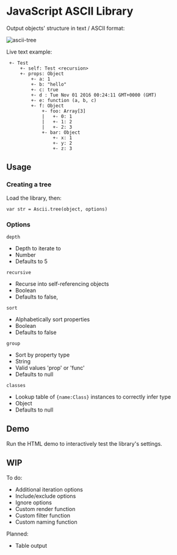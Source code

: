 # JavaScript ASCII Library 

Output objects' structure in text / ASCII format:

![ascii-tree](https://cloud.githubusercontent.com/assets/132681/19949075/b3214c36-a147-11e6-9535-72971a1580b0.gif)

Live text example:

```
 +- Test
     +- self: Test <recursion>
     +- props: Object
         +- a: 1
         +- b: "hello"
         +- c: true
         +- d : Tue Nov 01 2016 00:24:11 GMT+0000 (GMT)
         +- e: function (a, b, c)
         +- f: Object
             +- foo: Array[3]
             |   +- 0: 1
             |   +- 1: 2
             |   +- 2: 3
             +- bar: Object
                 +- x: 1
                 +- y: 2
                 +- z: 3
```

## Usage

### Creating a tree

Load the library, then:

```
var str = Ascii.tree(object, options)
```

### Options


`depth`

- Depth to iterate to
- Number
- Defaults to 5

`recursive`
 
- Recurse into self-referencing objects
- Boolean
- Defaults to false,

`sort`

- Alphabetically sort properties
- Boolean
- Defaults to false

`group`

- Sort by property type
- String
- Valid values 'prop' or 'func'
- Defaults to null

`classes`
   
- Lookup table of `{name:Class}` instances to correctly infer type
- Object
- Defaults to null

## Demo

Run the HTML demo to interactively test the library's settings.

## WIP

To do:

- Additional iteration options
- Include/exclude options
- Ignore options
- Custom render function
- Custom filter function
- Custom naming function

Planned:

- Table output
